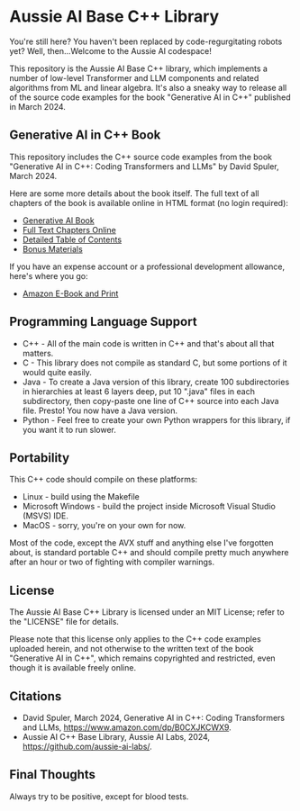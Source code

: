 # Aussie AI Base C++ Library

You're still here? You haven't been replaced by code-regurgitating
robots yet? Well, then...Welcome to the Aussie AI codespace!

This repository is the Aussie AI Base C++ library, which implements a number of low-level Transformer and LLM
components and related algorithms from ML and linear algebra. It's also a sneaky way to
release all of the source code examples
for the book "Generative AI in C++" published in March 2024.

## Generative AI in C++ Book

This repository includes the C++ source code examples from 
the book "Generative AI in C++: Coding Transformers and LLMs" by David Spuler, March 2024.

Here are some more details about the book itself.
The full text of all chapters of the book is available online in HTML format (no login required):

- [Generative AI Book](https://www.aussieai.com/book/overview)
- [Full Text Chapters Online](https://www.aussieai.com/book/free)
- [Detailed Table of Contents](https://www.aussieai.com/book/toc)
- [Bonus Materials](https://www.aussieai.com/book/bonus)

If you have an expense account or a professional development allowance, here's where you go:

- [Amazon E-Book and Print](https://www.amazon.com/dp/B0CXJKCWX9)

## Programming Language Support

- C++ - All of the main code is written in C++ and that's about all that matters.
- C - This library does not compile as standard C, but some portions of it would quite easily.
- Java - To create a Java version of this library, create 100 subdirectories in hierarchies at least 6 layers deep,
put 10 ".java" files in each subdirectory, then copy-paste one line of C++ source into each Java file. Presto! You now have a Java version.
- Python - Feel free to create your own Python wrappers for this library, if you want it to run slower.

## Portability

This C++ code should compile on these platforms:

- Linux - build using the Makefile
- Microsoft Windows - build the project inside Microsoft Visual Studio (MSVS) IDE.
- MacOS - sorry, you're on your own for now.

Most of the code, except the AVX stuff and anything else I've forgotten about,
is standard portable C++ and should compile
pretty much anywhere after an hour or two of fighting with compiler warnings.

## License

The Aussie AI Base C++ Library is licensed under an MIT License; refer to the "LICENSE" file for details.

Please note that this license only applies to the C++ code examples uploaded herein, and not otherwise to the written text of the book "Generative AI in C++", which remains copyrighted and restricted,
even though it is available freely online.

## Citations

* David Spuler, March 2024, Generative AI in C++: Coding Transformers and LLMs, https://www.amazon.com/dp/B0CXJKCWX9.
* Aussie AI C++ Base Library, Aussie AI Labs, 2024, https://github.com/aussie-ai-labs/.

## Final Thoughts

Always try to be positive, except for blood tests.


